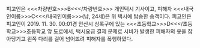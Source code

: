 피고인은 <<<차량번호>>>B<<</차량번호>>> 개인택시 기사이고, 피해자 <<<내국인이름>>>C<<</내국인이름>>>(남, 24세)은 위 택시에 탑승한 승객이다.
피고인은 피고인이 2019. 11. 30. 00:01경 안산시 상록구에 있는 <<<초등학교>>>D<<</초등학교>>>초등학교 앞 도로에서, 택시요금 결제 문제로 시비가 발생한 피해자의 옷을 잡아당기고 왼쪽 다리를 걸어 넘어뜨려 피해자를 폭행하였다.